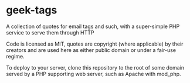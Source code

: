 # geek-tags
A collection of quotes for email tags and such, with a super-simple PHP service to serve them through HTTP

Code is licensed as MIT, quotes are copyright (where applicable) by their creators and are used here as either public domain or under a fair-use regime.

To deploy to your server, clone this repository to the root of some domain served by a PHP supporting web server, such as Apache with mod_php.
